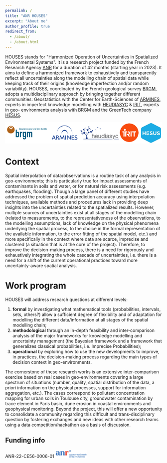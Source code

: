 ```yaml
---
permalink: /
title: "ANR HOUSES"
excerpt: "About me"
author_profile: true
redirect_from: 
  - /about/
  - /about.html
---
```


HOUSES stands for "Harmonized Operation of Uncertainties in Spatialized Environmental Systems". It is a research project funded by the French Research Agency [ANR](https://anr.fr/en/) for a duration of 42 months (starting year in 2023). It aims to define a harmonized framework to exhaustively and transparently reflect all uncertainties along the modelling chain of spatial data while keeping track of their origins (knowledge imperfection and/or random variability). HOUSES, coordinated by the French geological survey [BRGM](https://www.brgm.fr/en), adopts a multidisciplinary approach by bringing together different communities: Geostatistics with the Center for Earth-Sciences of [ARMINES](https://www.geosciences.minesparis.psl.eu/en/home/), experts in imperfect knowledge modelling with [HEUDIASYC](https://www.hds.utc.fr/en.html) & [IRIT](https://www.geosciences.minesparis.psl.eu/en/home/), experts in geo- environments analysis with BRGM and the GreenTech company [HESUS](https://hesus.com/). 

![Team](/images/team.png)

Context
======
Spatial interpolation of data/observations is a routine task of any analysis in geo-environments; this is particularly true for impact assessments of contaminants in soils and water, or for natural risk assessments (e.g. earthquakes, flooding). Though a large panel of different studies have addressed the problem of spatial prediction accuracy using interpolation techniques, available methods and procedures lack in providing deep insights into the uncertainties related to the spatialized results. However, multiple sources of uncertainties exist at all stages of the modelling chain (related to measurements, to the representativeness of the observations, to the modelling assumptions, lack of knowledge on the physical phenomena underlying the spatial process, to the choice in the formal representation of the available information, to the error fitting of the spatial model, etc.) and more specifically in the context where data are scarce, imprecise and clustered (a situation that is at the core of the project). Therefore, to improve the decision-making process, there is a need for rigorously and exhaustively integrating the whole cascade of uncertainties, i.e. there is a need for a shift of the current operational practices toward more uncertainty-aware spatial analysis.

Work program
======
HOUSES will address research questions at different levels: 
1. **formal** by investigating what mathematical tools (probabilities, intervals, sets, others?) allow a sufficient degree of flexibility and of adaptation for modelling the different data/information at all stages of the spatial modelling chain; 
2. **methodological** through an in-depth feasibility and inter-comparison analysis of the major frameworks for knowledge modelling and uncertainty management (the Bayesian framework and a framework that generalizes classical probabilities, i.e. Imprecise Probabilities); 
3. **operational** by exploring how to use the new developments to improve, in practices, the decision-making process regarding the main types of decision context in geo-environments.

The cornerstone of these research works is an extensive inter-comparison exercise based on real cases in geo-environments covering a large spectrum of situations (number, quality, spatial distribution of the data, a priori information on the physical processes, support for information aggregation, etc.). The cases correspond to pollutant concentration mapping for urban soils in Toulouse city, groundwater contamination by trace element in Paris basin, dune erosion in coastal environments and geophysical monitoring. Beyond the project, this will offer a new opportunity to consolidate a community regarding this difficult and trans-disciplinary question by fostering exchanges and new ideas with other research teams using a data competition/hackathon as a basis of discussion.

Funding info
------
ANR-22-CE56-0006-01
<img src="/images/ANR.jpg"  width="20%" height="10%">
